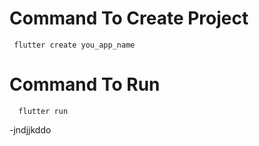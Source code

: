 # Command To Create Project
     flutter create you_app_name
# Command To Run
      flutter run

-jndjjkddo